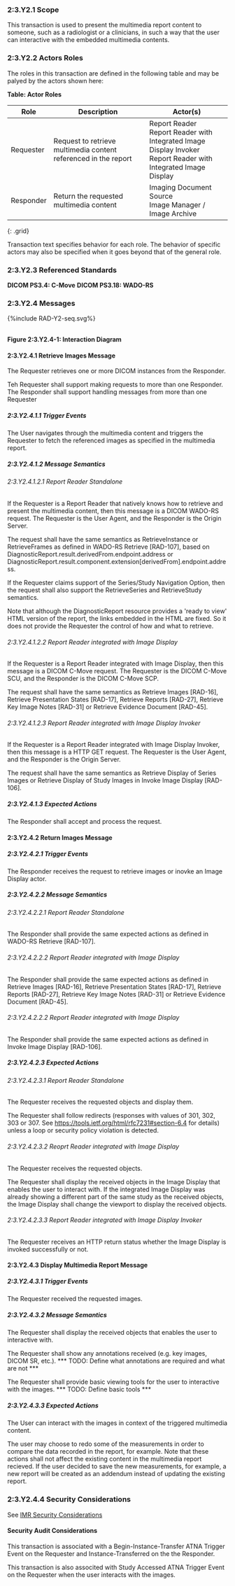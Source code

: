 ### 2:3.Y2.1 Scope

This transaction is used to present the multimedia report content to someone, such as a radiologist or a clinicians, in such a way that the user can interactive with the embedded multimedia contents.

### 2:3.Y2.2 Actors Roles

The roles in this transaction are defined in the following table and may be palyed by the actors shown here:

**Table: Actor Roles**

| Role      | Description                                   | Actor(s)          |
|-----------|-----------------------------------------------|-------------------|
| Requester | Request to retrieve multimedia content referenced in the report    | Report Reader <br> Report Reader with Integrated Image Display Invoker <br> Report Reader with Integrated Image Display    |
| Responder | Return the requested multimedia content | Imaging Document Source <br> Image Manager / Image Archive |
{: .grid}

Transaction text specifies behavior for each role. The behavior of specific actors may also be specified when it goes beyond that of the general role.

### 2:3.Y2.3 Referenced Standards

**DICOM PS3.4: C-Move**
**DICOM PS3.18: WADO-RS**

### 2:3.Y2.4 Messages

<div>
{%include RAD-Y2-seq.svg%}
</div>
<br clear="all">

**Figure 2:3.Y2.4-1: Interaction Diagram**


#### 2:3.Y2.4.1 Retrieve Images Message
The Requester retrieves one or more DICOM instances from the Responder.

Teh Requester shall support making requests to more than one Responder. The Responder shall support handling messages from more than one Requester

##### 2:3.Y2.4.1.1 Trigger Events

The User navigates through the multimedia content and triggers the Requester to fetch the referenced images as specified in the multimedia report.

##### 2:3.Y2.4.1.2 Message Semantics

###### 2:3.Y2.4.1.2.1 Report Reader Standalone
If the Requester is a Report Reader that natively knows how to retrieve and present the multimedia content, then this message is a DICOM WADO-RS request. The Requester is the User Agent, and the Responder is the Origin Server.

The request shall have the same semantics as RetrieveInstance or RetrieveFrames as defined in WADO-RS Retrieve [RAD-107], based on DiagnosticReport.result.derivedFrom.endpoint.address or DiagnosticReport.result.component.extension[derivedFrom].endpoint.address.

If the Requester claims support of the Series/Study Navigation Option, then the request shall also support the RetrieveSeries and RetrieveStudy semantics.

Note that although the DiagnosticReport resource provides a 'ready to view' HTML version of the report, the links embedded in the HTML are fixed. So it does not provide the Requester the control of how and what to retrieve.

###### 2:3.Y2.4.1.2.2 Report Reader integrated with Image Display
If the Requester is a Report Reader integrated with Image Display, then this message is a DICOM C-Move request. The Requester is the DICOM C-Move SCU, and the Responder is the DICOM C-Move SCP.

The request shall have the same semantics as Retrieve Images [RAD-16], Retrieve Presentation States [RAD-17], Retrieve Reports [RAD-27], Retrieve Key Image Notes [RAD-31] or Retrieve Evidence Document [RAD-45].

###### 2:3.Y2.4.1.2.3 Report Reader integrated with Image Display Invoker
If the Requester is a Report Reader integrated with Image Display Invoker, then this message is a HTTP GET request. The Requester is the User Agent, and the Responder is the Origin Server.

The request shall have the same semantics as Retrieve Display of Series Images or Retrieve Display of Study Images in Invoke Image Display [RAD-106].

##### 2:3.Y2.4.1.3 Expected Actions

The Responder shall accept and process the request.

#### 2:3.Y2.4.2 Return Images Message

##### 2:3.Y2.4.2.1 Trigger Events

The Responder receives the request to retrieve images or inovke an Image Display actor.

##### 2:3.Y2.4.2.2 Message Semantics

###### 2:3.Y2.4.2.2.1 Report Reader Standalone

The Responder shall provide the same expected actions as defined in WADO-RS Retrieve [RAD-107].

###### 2:3.Y2.4.2.2.2 Report Reader integrated with Image Display

The Responder shall provide the same expected actions as defined in Retrieve Images [RAD-16], Retrieve Presentation States [RAD-17], Retrieve Reports [RAD-27], Retrieve Key Image Notes [RAD-31] or Retrieve Evidence Document [RAD-45].

###### 2:3.Y2.4.2.2.2 Report Reader integrated with Image Display

The Responder shall provide the same expected actions as defined in Invoke Image Display [RAD-106].

##### 2:3.Y2.4.2.3 Expected Actions

###### 2:3.Y2.4.2.3.1 Report Reader Standalone

The Requester receives the requested objects and display them.

The Requester shall follow redirects (responses with values of 301, 302, 303 or 307. See
https://tools.ietf.org/html/rfc7231#section-6.4 for details) unless a loop or security policy
violation is detected.

###### 2:3.Y2.4.2.3.2 Reoprt Reader integrated with Image Display

The Requester receives the requested objects.

The Requester shall display the received objects in the Image Display that enables the user to interact with. If the integrated Image Display was already showing a different part of the same study as the received objects, the Image Display shall change the viewport to display the received objects.

###### 2:3.Y2.4.2.3.3 Report Reader integrated with Image Display Invoker

The Requester receives an HTTP return status whether the Image Display is invoked successfully or not.

#### 2:3.Y2.4.3 Display Multimedia Report Message

##### 2:3.Y2.4.3.1 Trigger Events

The Requester received the requested images.

##### 2:3.Y2.4.3.2 Message Semantics

The Requester shall display the received objects that enables the user to interactive with.

The Requester shall show any annotations received (e.g. key images, DICOM SR, etc.). *** TODO: Define what annotations are required and what are not ***

The Requester shall provide basic viewing tools for the user to interactive with the images. *** TODO: Define basic tools ***

##### 2:3.Y2.4.3.3 Expected Actions

The User can interact with the images in context of the triggered multimedia content.

The user may choose to redo some of the measurements in order to compare the data recorded in the report, for example. Note that these actions shall not affect the existing content in the multimedia report recieved. If the user decided to save the new measurements, for example, a new report will be created as an addendum instead of updating the existing report.

### 2:3.Y2.4.4 Security Considerations

See [IMR Security Considerations](volume-1.html#security-considerations)

#### Security Audit Considerations

This transaction is associated with a Begin-Instance-Transfer ATNA Trigger Event on the Requester and Instance-Transferred on the the Responder.

This transaction is also associted with Study Accessed ATNA Trigger Event on the Requester when the user interacts with the images.
